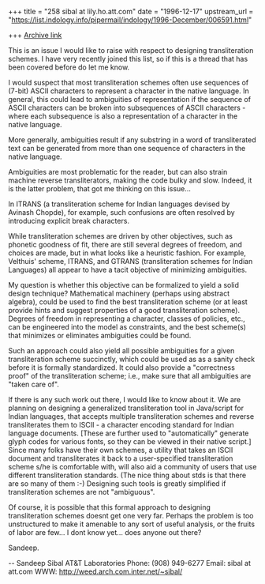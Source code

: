 +++
title = "258 sibal at lily.ho.att.com"
date = "1996-12-17"
upstream_url = "https://list.indology.info/pipermail/indology/1996-December/006591.html"

+++
[Archive link](https://list.indology.info/pipermail/indology/1996-December/006591.html)


This is an issue I would like to raise with respect to 
designing transliteration schemes. I have very recently
joined this list, so if this is a thread that has been
covered before do let me know.

I would suspect that most transliteration schemes often
use sequences of (7-bit) ASCII characters to represent a 
character in the native language. In general, this could 
lead to ambiguities of representation if the sequence of
ASCII characters can be broken into subsequences of
ASCII characters - where each subsequence is also a
representation of a character in the native language.

More generally, ambiguities result if any substring 
in a word of transliterated text can be generated
from more than one sequence of characters in the 
native language.

Ambiguities are most problematic for the reader, but
can also strain machine reverse transliterators, making the code
bulky and slow. Indeed, it is the latter problem, that got
me thinking on this issue...

In ITRANS (a transliteration scheme for Indian languages 
devised by Avinash Chopde), for example, such confusions 
are often resolved by introducing explicit break characters. 

While transliteration schemes are driven by other objectives,
such as phonetic goodness of fit, there are still several
degrees of freedom, and choices are made, but in what looks
like a heuristic fashion. For example, Velthuis' scheme, 
ITRANS, and GTRANS (transliteration schemes for Indian Languages)
all appear to have a tacit objective of minimizing ambiguities.

My question is whether this objective can be formalized to yield
a solid design technique? Mathematical machinery (perhaps using 
abstract algebra), could be used to find the best transliteration
scheme (or at least provide hints and suggest properties of a good
transliteration scheme). Degrees of freedom in representing a 
character, classes of policies, etc.,  can be engineered into 
the model as constraints, and the best scheme(s) that minimizes 
or eliminates ambiguities could be found.


Such an approach could also yield all possible ambiguities for a
given transliteration scheme succinctly, which could be used as
as a sanity check before it is formally standardized. It could 
also provide a "correctness proof" of the transliteration scheme; 
i.e., make sure that all ambiguities are "taken care of".

If there is any such work out there, I would like to know about
it. We are planning on designing a generalized transliteration
tool in Java/script for Indian languages, that accepts multiple 
transliteration schemes and reverse transliterates them to ISCII -
a character encoding standard for Indian language documents.
[These are further used to "automatically" generate glyph codes
for various fonts, so they can be viewed in their native script.]
Since many folks have their own schemes, a utility that takes
an ISCII document and transliterates it back to a user-specified
transliteration scheme s/he is comfortable with, will also aid a 
community of users that use different transliteration standards. 
(The nice thing about stds is that there are so many of them :-)
Designing such tools is greatly simplified if transliteration 
schemes are not "ambiguous".

Of course, it is possible that this formal approach to designing
transliteration schemes doesnt get one very far. Perhaps the 
problem is too unstructured to make it amenable to any sort of 
useful analysis, or the fruits of labor are few... 
I dont know yet... does anyone out there?

Sandeep.

--
Sandeep Sibal
AT&T Laboratories
Phone: (908) 949-6277
Email: sibal at att.com
WWW: http://weed.arch.com.inter.net/~sibal/





